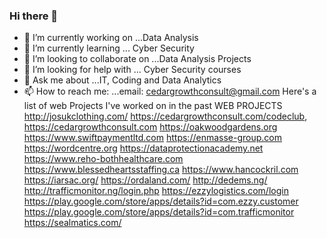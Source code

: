 
### Hi there 👋

<!--
**Cedargrowth/Cedargrowth** is a ✨ _special_ ✨ repository because its `README.md` (this file) appears on your GitHub profile.

Here are some ideas to get you started:


- 😄 Pronouns: ...
- ⚡ Fun fact: ...
-->
- 🔭 I’m currently working on ...Data Analysis 
- 🌱 I’m currently learning ... Cyber Security
- 👯 I’m looking to collaborate on ...Data Analysis Projects
- 🤔 I’m looking for help with ... Cyber Security courses
- 💬 Ask me about ...IT, Coding and Data Analytics 
- 📫 How to reach me: ...email: cedargrowthconsult@gmail.com
Here's a list of web Projects I've worked on in the past 
WEB PROJECTS
http://josukclothing.com/ 
https://cedargrowthconsult.com/codeclub, 
https://cedargrowthconsult.com
https://oakwoodgardens.org 
https://www.swiftpaymentltd.com 
https://enmasse-group.com 
https://wordcentre.org 
https://dataprotectionacademy.net 
https://www.reho-bothhealthcare.com 
https://www.blessedheartsstaffing.ca
https://www.hancockril.com
https://iarsac.org/
https://ordaland.com/
http://dedems.ng/
http://trafficmonitor.ng/login.php
https://ezzylogistics.com/login
https://play.google.com/store/apps/details?id=com.ezzy.customer
https://play.google.com/store/apps/details?id=com.trafficmonitor
https://sealmatics.com/

